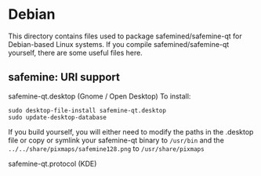 
Debian
====================
This directory contains files used to package safemined/safemine-qt
for Debian-based Linux systems. If you compile safemined/safemine-qt yourself, there are some useful files here.

## safemine: URI support ##


safemine-qt.desktop  (Gnome / Open Desktop)
To install:

	sudo desktop-file-install safemine-qt.desktop
	sudo update-desktop-database

If you build yourself, you will either need to modify the paths in
the .desktop file or copy or symlink your safemine-qt binary to `/usr/bin`
and the `../../share/pixmaps/safemine128.png` to `/usr/share/pixmaps`

safemine-qt.protocol (KDE)

